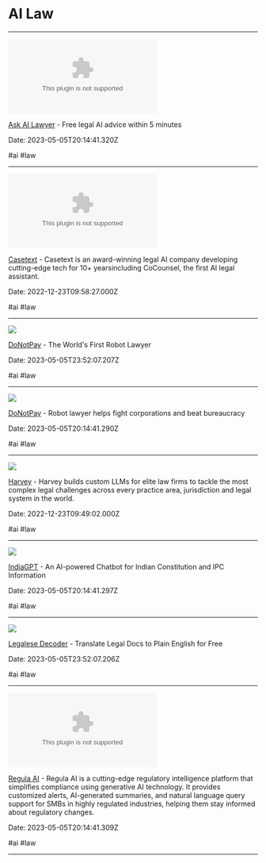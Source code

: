 # AI Law

---

![](https://rdl.ink/render/https%3A%2F%2Fwww.askailawyer.com)

[Ask AI Lawyer](https://www.askailawyer.com) - Free legal AI advice within 5 minutes

Date: 2023-05-05T20:14:41.320Z

#ai #law

---

![](https://rdl.ink/render/https%3A%2F%2Fcasetext.com)

[Casetext](https://casetext.com) - Casetext is an award-winning legal AI company developing cutting-edge tech for 10+ yearsincluding CoCounsel, the first AI legal assistant.

Date: 2022-12-23T09:58:27.000Z

#ai #law

---

![](https://uploads-ssl.webflow.com/62c88353047453052d202e7a/64feffb6cde11b9961bd9e15_meta.png)

[DoNotPay](https://keeper.ai) - The World's First Robot Lawyer

Date: 2023-05-05T23:52:07.207Z

#ai #law

---

![](https://donotpay-assets.s3-us-west-2.amazonaws.com/LcSocial.png)

[DoNotPay](https://donotpay.com) - Robot lawyer helps fight corporations and beat bureaucracy

Date: 2023-05-05T20:14:41.290Z

#ai #law

---

![](https://harvey.ai/og.gif)

[Harvey](https://harvey.ai) - Harvey builds custom LLMs for elite law firms to tackle the most complex legal challenges across every practice area, jurisdiction and legal system in the world.

Date: 2022-12-23T09:49:02.000Z

#ai #law

---

![](https://unicorn-cdn.b-cdn.net/ae6d1ea1-5e2c-41d6-a916-8a570a3f7cd3/image.png)

[IndiaGPT](https://indiagpt.unicornplatform.page) - An AI-powered Chatbot for Indian Constitution and IPC Information

Date: 2023-05-05T20:14:41.297Z

#ai #law

---

![](https://framerusercontent.com/images/06IBSaI7tsQ9pIsPYfwzX6oXfhY.png)

[Legalese Decoder](https://ottertune.com) - Translate Legal Docs to Plain English for Free

Date: 2023-05-05T23:52:07.206Z

#ai #law

---

![](https://rdl.ink/render/https%3A%2F%2Fregula.ai)

[Regula AI](https://regula.ai) - Regula AI is a cutting-edge regulatory intelligence platform that simplifies compliance using generative AI technology. It provides customized alerts, AI-generated summaries, and natural language query support for SMBs in highly regulated industries, helping them stay informed about regulatory changes.

Date: 2023-05-05T20:14:41.309Z

#ai #law

---

